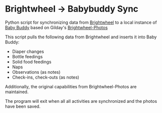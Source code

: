 # Brightwheel -> Babybuddy Sync

Python script for synchronizing data from 
[Brightwheel](https://schools.mybrightwheel.com) to a local instance of [Baby Buddy](https://github.com/babybuddy/babybuddy) based on Gilday's [Brightwheel-Photos](https://github.com/gilday/brightwheel-photos)

This script pulls the following data from Brightwheel and inserts it into Baby Buddy:
* Diaper changes
* Bottle feedings
* Solid food feedings
* Naps
* Observations (as notes)
* Check-ins, check-outs (as notes)

Additionally, the original capabilities from Brightwheel-Photos are maintained.

The program will exit when all all activities are synchronized and the photos have been saved.
